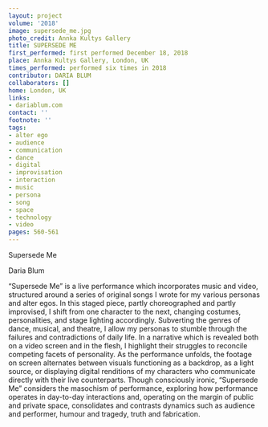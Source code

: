 ```yaml
---
layout: project
volume: '2018'
image: supersede_me.jpg
photo_credit: Annka Kultys Gallery
title: SUPERSEDE ME
first_performed: first performed December 18, 2018
place: Annka Kultys Gallery, London, UK
times_performed: performed six times in 2018
contributor: DARIA BLUM
collaborators: []
home: London, UK
links:
- dariablum.com
contact: ''
footnote: ''
tags:
- alter ego
- audience
- communication
- dance
- digital
- improvisation
- interaction
- music
- persona
- song
- space
- technology
- video
pages: 560-561
---
```




Supersede Me

Daria Blum

“Supersede Me” is a live performance which incorporates music and video, structured around a series of original songs I wrote for my various personas and alter egos. In this staged piece, partly choreographed and partly improvised, I shift from one character to the next, changing costumes, personalities, and stage lighting accordingly. Subverting the genres of dance, musical, and theatre, I allow my personas to stumble through the failures and contradictions of daily life. In a narrative which is revealed both on a video screen and in the flesh, I highlight their struggles to reconcile competing facets of personality. As the performance unfolds, the footage on screen alternates between visuals functioning as a backdrop, as a light source, or displaying digital renditions of my characters who communicate directly with their live counterparts. Though consciously ironic, “Supersede Me” considers the masochism of performance, exploring how performance operates in day-to-day interactions and, operating on the margin of public and private space, consolidates and contrasts dynamics such as audience and performer, humour and tragedy, truth and fabrication.
